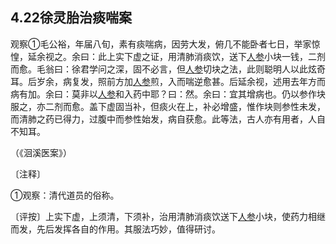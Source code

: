 ## 4.22徐灵胎治痰喘案

观察①毛公裕，年届八旬，素有痰喘病，因劳大发，俯几不能卧者七日，举家惊惶，延余视之。余曰：此上实下虚之证，用清肺消痰饮，送下[人参](https://www.gmzyjc.com/read/bc/bc17-0.1.1.0.0.md)小块一钱，二剂而愈。毛翁曰：徐君学问之深，固不必言，但[人参](https://www.gmzyjc.com/read/bc/bc17-0.1.1.0.0.md)切块之法，此则聪明人以此炫奇耳。后岁余，病复发，照前方加[人参](https://www.gmzyjc.com/read/bc/bc17-0.1.1.0.0.md)煎，入而喘逆愈甚。后延余视，述用去年方而病有加。余曰：莫非以[人参](https://www.gmzyjc.com/read/bc/bc17-0.1.1.0.0.md)和入药中耶？曰：然。余曰：宜其增病也。仍以参作块服之，亦二剂而愈。盖下虚固当补，但痰火在上，补必增盛，惟作块则参性未发，而清肺之药已得力，过腹中而参性始发，病自获愈。此等法，古人亦有用者，人自不知耳。

（《洄溪医案》）

〔注释〕

①观察：清代道员的俗称。

〔评按〕上实下虚，上须清，下须补，治用清肺消痰饮送下[人参](https://www.gmzyjc.com/read/bc/bc17-0.1.1.0.0.md)小块，使药力相继而发，先后发挥各自的作用。其服法巧妙，值得研讨。

